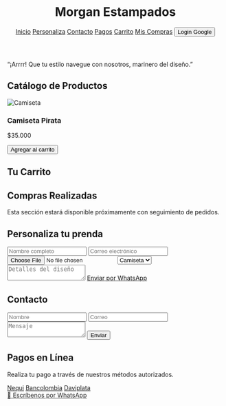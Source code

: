 <!DOCTYPE html>
<html lang="es">
<head>
  <meta charset="UTF-8" />
  <meta name="viewport" content="width=device-width, initial-scale=1.0" />
  <title>Morgan Estampados</title>
  <script src="https://cdn.tailwindcss.com"></script>
  <style>
    .parpadea {
      animation: blink 1s infinite;
    }
    @keyframes blink {
      0%, 100% { opacity: 1; }
      50% { opacity: 0.3; }
    }
  </style>
</head>
<body class="bg-gray-100 text-gray-900">
  <!-- Barra de navegación -->
  <header class="bg-red-700 text-white p-4 shadow-md flex justify-between items-center">
    <h1 class="text-2xl font-bold">Morgan Estampados</h1>
    <nav class="space-x-4">
      <a href="#catalogo" class="hover:underline">Inicio</a>
      <a href="#personaliza" class="hover:underline">Personaliza</a>
      <a href="#contacto" class="hover:underline">Contacto</a>
      <a href="#pagos" class="hover:underline">Pagos</a>
      <a href="#carrito" class="hover:underline">Carrito</a>
      <a href="#compras" class="hover:underline">Mis Compras</a>
      <button id="loginBtn" class="bg-white text-red-700 px-2 py-1 rounded">Login Google</button>
    </nav>
  </header>

  <!-- Frase Pirata -->
  <section class="bg-black text-white text-center p-2 text-lg italic">
    <p>“¡Arrrr! Que tu estilo navegue con nosotros, marinero del diseño.”</p>
  </section>

  <!-- Catálogo de productos -->
  <section id="catalogo" class="p-6">
    <h2 class="text-3xl font-semibold text-center mb-6">Catálogo de Productos</h2>
    <div class="grid grid-cols-1 md:grid-cols-4 gap-6" id="catalogo-grid">
      <div class="bg-white p-4 rounded shadow">
        <img src="https://via.placeholder.com/300x300?text=Camiseta" alt="Camiseta" class="w-full mb-2">
        <h3 class="font-bold">Camiseta Pirata</h3>
        <p>$35.000</p>
        <button onclick="agregarAlCarrito('Camiseta Pirata', 35000)" class="bg-blue-700 text-white px-4 py-1 rounded mt-2">Agregar al carrito</button>
      </div>
    </div>
    <script>
      const carrito = [];
      function agregarAlCarrito(nombre, precio) {
        carrito.push({ nombre, precio });
        actualizarCarrito();
      }
      function actualizarCarrito() {
        const lista = document.getElementById("lista-carrito");
        if (!lista) return;
        lista.innerHTML = carrito.map(p => `<li class='border-b py-1'>${p.nombre} - $${p.precio}</li>`).join("");
      }
      document.addEventListener("DOMContentLoaded", () => {
        const catalogo = document.getElementById("catalogo-grid");
        for(let i=2; i<=20; i++) {
          const nombre = `Producto ${i}`;
          const precio = 20000 + i * 500;
          const div = document.createElement('div');
          div.className = "bg-white p-4 rounded shadow";
          div.innerHTML = `
            <img src="https://via.placeholder.com/300x300?text=Producto+${i}" alt="${nombre}" class="w-full mb-2">
            <h3 class="font-bold">${nombre}</h3>
            <p>$${precio}</p>
            <button onclick="agregarAlCarrito('${nombre}', ${precio})" class="bg-blue-700 text-white px-4 py-1 rounded mt-2">Agregar al carrito</button>
          `;
          catalogo.appendChild(div);
        }
      });
    </script>
  </section>

  <!-- Sección Carrito -->
  <section id="carrito" class="p-6 bg-gray-200">
    <h2 class="text-2xl font-bold text-center mb-4">Tu Carrito</h2>
    <ul id="lista-carrito" class="max-w-xl mx-auto bg-white p-4 rounded shadow"></ul>
  </section>

  <!-- Sección Mis Compras -->
  <section id="compras" class="p-6 bg-white">
    <h2 class="text-2xl font-bold text-center mb-4">Compras Realizadas</h2>
    <p class="text-center">Esta sección estará disponible próximamente con seguimiento de pedidos.</p>
  </section>

  <!-- Personaliza tu prenda -->
  <section id="personaliza" class="p-6 bg-white">
    <h2 class="text-2xl font-bold text-center mb-4">Personaliza tu prenda</h2>
    <form class="max-w-xl mx-auto space-y-4">
      <input type="text" placeholder="Nombre completo" class="w-full border p-2 rounded">
      <input type="email" placeholder="Correo electrónico" class="w-full border p-2 rounded">
      <input type="file" class="w-full border p-2 rounded">
      <select class="w-full border p-2 rounded">
        <option>Camiseta</option>
        <option>Gorra</option>
        <option>Tote Bag</option>
      </select>
      <textarea placeholder="Detalles del diseño" class="w-full border p-2 rounded"></textarea>
      <a href="https://wa.link/ru46tm" target="_blank" class="block bg-red-700 text-white px-4 py-2 text-center rounded">Enviar por WhatsApp</a>
    </form>
  </section>

  <!-- Contacto -->
  <section id="contacto" class="p-6">
    <h2 class="text-2xl font-bold text-center mb-4">Contacto</h2>
    <form class="max-w-xl mx-auto space-y-4">
      <input type="text" placeholder="Nombre" class="w-full border p-2 rounded">
      <input type="email" placeholder="Correo" class="w-full border p-2 rounded">
      <textarea placeholder="Mensaje" class="w-full border p-2 rounded"></textarea>
      <button class="bg-red-700 text-white px-4 py-2 rounded">Enviar</button>
    </form>
  </section>

  <!-- Pagos en línea -->
  <section id="pagos" class="p-6 bg-white">
    <h2 class="text-2xl font-bold text-center mb-4">Pagos en Línea</h2>
    <p class="text-center mb-2">Realiza tu pago a través de nuestros métodos autorizados.</p>
    <div class="flex flex-wrap justify-center gap-4">
      <a href="#" class="bg-green-600 text-white px-4 py-2 rounded">Nequi</a>
      <a href="#" class="bg-yellow-500 text-white px-4 py-2 rounded">Bancolombia</a>
      <a href="#" class="bg-blue-700 text-white px-4 py-2 rounded">Daviplata</a>
    </div>
  </section>

  <!-- Botón flotante de WhatsApp parpadeante -->
  <a href="https://wa.link/ru46tm" target="_blank" class="fixed bottom-6 right-6 bg-green-500 text-white p-4 rounded-full shadow-lg parpadea text-xl font-bold">
    📩 Escríbenos por WhatsApp
  </a>

  <!-- Script de redirección al login -->
  <script>
    const loginBtn = document.getElementById("loginBtn");
    loginBtn.addEventListener("click", () => {
      window.location.href = "https://jhasjazz.github.io/morganestampados.github.io/login.html";
    });
  </script>
</body>
</html>
